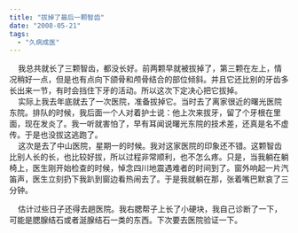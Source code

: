 ```yaml
---
title: "拔掉了最后一颗智齿"
date: "2008-05-21"
tags: 
  - "久病成医"
---
```


    我总共就长了三颗智齿，都没长好。前两颗早就被拔掉了，第三颗在左上，情况稍好一点，但是也有点向下颌骨和颅骨结合的部位倾斜。并且它还比别的牙齿多长出来一节，有时会挡住下牙的活动。所以这次下定决心把它拔掉。  
    实际上我去年底就去了一次医院，准备拔掉它。当时去了离家很近的曙光医院东院。排队的时候，我后面一个人对着护士说：他上次来拔牙，留了个牙根在里面，现在发炎了。我一听就害怕了，早有耳闻说曙光东院的技术差，还真是名不虚传。于是也没拔这逃跑了。  
    这次是去了中山医院，星期一的时候。我对这家医院的印象还不错。这颗智齿比别人长的长，也比较好拔，所以过程非常顺利，也不怎么疼。只是，当我躺在躺椅上，医生刚开始检查的时候，悼念四川地震遇难者的时间到了。窗外响起一片汽笛声，医生立刻扔下我趴到窗边看热闹去了。于是我就躺在那，张着嘴巴默哀了三分钟。

    估计过些日子还得去趟医院。我右腮帮子上长了小硬块，我自己诊断了一下，可能是腮腺结石或者涎腺结石一类的东西。下次要去医院验证一下。
